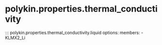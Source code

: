 # polykin.properties.thermal_conductivity

::: polykin.properties.thermal_conductivity.liquid
    options:
        members:
            - KLMX2_Li
